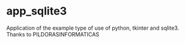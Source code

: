 # app_sqlite3
Application of the example type of use of python, tkinter and sqlite3. Thanks to PILDORASINFORMATICAS
